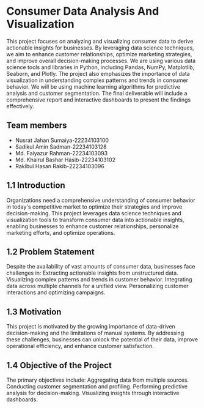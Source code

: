 # Consumer Data Analysis And Visualization

This project focuses on analyzing and visualizing consumer data to derive actionable insights for businesses. By leveraging data science techniques, we aim to enhance customer relationships, optimize marketing strategies, and improve overall decision-making processes. We are using various data science tools and libraries in Python, including Pandas, NumPy, Matplotlib, Seaborn, and Plotly. The project also emphasizes the importance of data visualization in understanding complex patterns and trends in consumer behavior. We will be using machine learning algorithms for predictive analysis and customer segmentation. The final deliverable will include a comprehensive report and interactive dashboards to present the findings effectively.

## Team members

* Nusrat Jahan Sumaiya-22234103100
* Sadikul Amin Sadman-22234103128
* Md. Faiyazur Rahman-22234103093
* Md. Khairul Bashar Hasib-22234103102
* Rakibul Hasan Rakib-22234103096

## 1.1 Introduction

Organizations need a comprehensive understanding of consumer behavior in today's competitive market to optimize their strategies and improve decision-making. This project leverages data science techniques and visualization tools to transform consumer data into actionable insights, enabling businesses to enhance customer relationships, personalize marketing efforts, and optimize operations.

## 1.2 Problem Statement

Despite the availability of vast amounts of consumer data, businesses face challenges in:
Extracting actionable insights from unstructured data.
Visualizing complex patterns and trends in customer behavior.
Integrating data across multiple channels for a unified view.
Personalizing customer interactions and optimizing campaigns.

## 1.3 Motivation

This project is motivated by the growing importance of data-driven decision-making and the limitations of manual systems. By addressing these challenges, businesses can unlock the potential of their data, improve operational efficiency, and enhance customer satisfaction.

## 1.4 Objective of the Project

The primary objectives include:
Aggregating data from multiple sources.
Conducting customer segmentation and profiling.
Performing predictive analysis for decision-making.
Visualizing insights through interactive dashboards.
